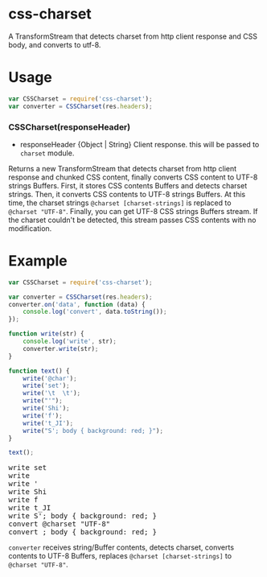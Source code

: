 # css-charset
A TransformStream that detects charset from http client response and CSS body, and converts to utf-8.

# Usage
```js
var CSSCharset = require('css-charset');
var converter = CSSCharset(res.headers);
```
### CSSCharset(responseHeader)
* responseHeader {Object | String} Client response. this will be passed to `charset` module.  

Returns a new TransformStream that detects charset from http client response and chunked CSS content, finally converts CSS content to UTF-8 strings Buffers. First, it stores CSS contents Buffers and detects charset strings. Then, it converts CSS contents to UTF-8 strings Buffers. At this time, the charset strings `@charset [charset-strings]` is replaced to `@charset "UTF-8"`. Finally, you can get UTF-8 CSS strings Buffers stream. If the charset couldn't be detected, this stream passes CSS contents with no modification.

# Example
```js
var CSSCharset = require('css-charset');

var converter = CSSCharset(res.headers);
converter.on('data', function (data) {
    console.log('convert', data.toString());
});

function write(str) {
    console.log('write', str);
    converter.write(str);
}

function text() {
    write('@char');
    write('set');
    write('\t  \t');
    write("'");
    write('Shi');
    write('f');
    write('t_JI');
    write("S'; body { background: red; }");
}

text();
```
<pre>
write set
write 	  	
write '
write Shi
write f
write t_JI
write S'; body { background: red; }
convert @charset "UTF-8"
convert ; body { background: red; }
</pre>
`converter` receives string/Buffer contents, detects charset, converts contents to UTF-8 Buffers, replaces `@charset [charset-strings]` to `@charset "UTF-8"`.